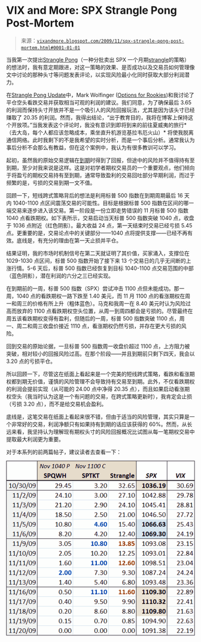 <!--yml

分类：未分类

date: 2024-05-18 17:22:12

-->

# VIX and More: SPX Strangle Pong Post-Mortem

> 来源：[`vixandmore.blogspot.com/2009/11/spx-strangle-pong-post-mortem.html#0001-01-01`](http://vixandmore.blogspot.com/2009/11/spx-strangle-pong-post-mortem.html#0001-01-01)

当我第一次提出[Strangle Pong](http://vixandmore.blogspot.com/2009/10/strangle-pong.html)（一种分批卖出 SPX 一个月期[strangle](http://vixandmore.blogspot.com/search/label/strangle)的策略）的想法时，我有意定期跟进，对这一策略的效果、是否成功以及交易员如何管理像文中讨论的那种头寸等问题发表评论，以实现风险最小化同时获取大部分利润潜力。

在[Strangle Pong Update](http://vixandmore.blogspot.com/2009/11/strangle-pong-update.html)中，Mark Wolfinger ([Options for Rookies](http://blog.mdwoptions.com/options_for_rookies/))和我讨论了平仓空头看跌交易并获取相当可观的利润的建议。我们同意，为了确保最后 3.65 的利润而保持头寸开放并不是一个吸引人的风险回报玩法，尤其是因为该头寸已经赚取了 20.35 的利润。然而，我得出结论，“出于教育目的，我将在博客上保持这个开放项。”当我发表这个评论时，我没有意识到即将到来的前往夏威夷的旅行*（去大岛，每个人都应该忽略成本，乘坐直升机游览基拉韦厄火山）* 将使我脱离通信网络。此时我剩下的不是我希望的实时分析，而是一个事后分析。通常我认为事后分析不会那么有教益，但在这个案例中，我认为有很多教训可以学习。

起初，虽然我的原始交易逻辑在[到期](http://vixandmore.blogspot.com/search/label/options%20expiration)时得到了回报，但途中的风险并不值得持有至到期，至少对我来说是这样。这是对初学者期权交易员的一个重要观点，他们倾向于将盈亏的期权交易持有至到期，通常导致盈利的交易回吐部分早期利润，而过于频繁的是，亏损的交易到期一文不值。

回顾一下，短线跨式策略背后的想法是利用标普 500 指数在到期周期最后 16 天内 1040-1100 点区间震荡交易的可能性。目标是根据标普 500 指数在区间的哪一端交易来逐步进入该交易。第一阶段是一份立即走势错误的 11 月标普 500 指数 1040 点看跌期权。如下表所示，交易启动当天标普 500 指数突破 1040 点，收盘于 1036 点附近（红色阴影）。最大收益 24 点，第一天结束时交易已经亏损 5.45 点。更重要的是，交易论点中的关键部分——1040 点将提供支撑——已经不再有效。底线是，有充分的理由在第一天止损并平仓。

结果证明，我的市场时机制信号在第二天就证明了其价值，买家涌入，支撑位在 1029-1030 点区间，标普 500 指数开始了接下来 13 个交易日的几乎无间断的上涨行情。5-6 天后，标普 500 指数已经恢复到目标 1040-1100 点交易范围的中部（蓝色阴影），潜在利润的六分之三已经实现。

在到期前的一周，标普 500 指数（SPX）尝试冲击 1100 点但未能成功。那一周，1040 点的看跌期权一路下跌至 1.40 美元，而 11 月 1100 点的看涨期权在周一和周三的价格有所上升（粗体蓝色）。马克和我周一在 8.40 美元时认为风险过高而放弃的 1100 点看跌期权空头位置，从周一到周四都会是亏损的。尽管最终在周五该看跌期权变得有盈利，但随后的一周，标普 500 指数突破 1100 点，周一、周二和周三收盘价接近 1110 点，看涨期权仍然亏损，并存在更大亏损的风险。

回到交易的原始论据，一旦标普 500 指数周一收盘价超过 1100 点，上方阻力被突破，相对较小的回报风险过高。在那个阶段——并且到期前只剩下四天，我会以 3.20 点的亏损平仓。

所以回顾一下，尽管这在纸面上看起来是一个完美的短线跨式策略，看跌和看涨期权都到期无价值，谨慎的风险管理不会导致持有交易至到期。此外，不仅看跌期权的利润会提前实现（从可能的 24.00 点中净得 20.35 点），而且如果启动看涨期权空头（我当时认为这是一个有问题的交易，在跨式策略更新时），我肯定会止损（亏损 3.20 点），而不是给交易机会盈利。

底线是，这笔交易在纸面上看起来很不错，但由于适当的风险管理，其实只算是一个非常好的交易，利润净额只有如果持有到期的话应该获得的 60%。然而，从长远来看，我坚持认为理解现有期权头寸的风险回报概况比试图从每一笔期权交易中提取最大利润更为重要。

对于本系列的前两篇帖子，建议读者去查看一下：

![](img/332f0a58d07c02091e4f32810d3be510.png)
